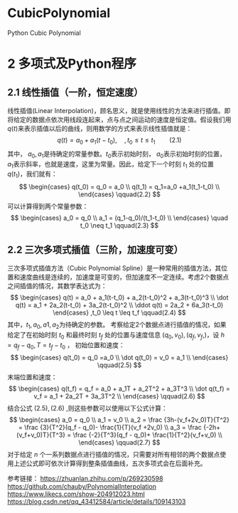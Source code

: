 # CubicPolynomial
Python Cubic Polynomial

# 2 多项式及Python程序
## 2.1 线性插值（一阶，恒定速度）
线性插值(Linear Interpolation)，顾名思义，就是使用线性的方法来进行插值。即将给定的数据点依次用线段连起来，点与点之间运动的速度是恒定值。假设我们用 $q(t)$来表示插值以后的曲线，则用数学的方式来表示线性插值就是：
  $$
  q(t) = a_0 + a_1(t-t_0), \quad ,t_0 \leq t \leq t_1 \qquad(2.1)
  $$
  其中， $a_0,a_1$是待确定的常量参数。$t_0$表示初始时刻， $a_0$表示初始时刻的位置， $a_1$表示斜率，也就是速度，这里为常量。因此，给定下一个时刻 $t_1$ 处的位置$q(t_1)$，我们就有：
  $$
\begin{cases}
  q(t_0) =  q_0 = a_0             \\
  q(t_1) =  q_1=a_0 +a_1(t_1-t_0)       \\
\end{cases}
\qquad(2.2)
$$
可以计算得到两个常量参数：
  $$
\begin{cases}
  a_0 =  q_0                      \\
  a_1 =  (q_1-q_0)/(t_1-t_0)       \\
\end{cases}
\quad t_0 \neq   t_1
\qquad(2.3)
$$

## 2.2 三次多项式插值（三阶，加速度可变）
三次多项式插值方法（Cubic Polynomial Spline）是一种常用的插值方法，其位置和速度曲线是连续的，加速度是可变的，但加速度不一定连续。考虑2个数据点之间插值的情况，其数学表达式为：
$$
\begin{cases}
  q(t) = a_0 + a_1(t-t_0) + a_2(t-t_0)^2 + a_3(t-t_0)^3  \\
  \dot q(t)  = a_1 + 2a_2(t-t_0) + 3a_2(t-t_0)^2      \\
  \ddot q(t)  = 2a_2 + 6a_3(t-t_0) 
\end{cases}
,t_0 \leq t \leq t_f
\qquad(2.4)
$$
其中，$t_1,a_0,a1,a_2$为待确定的参数。
考察给定2个数据点进行插值的情况，如果给定了在初始时刻 $t_0$ 和最终时刻 $t_f$ 处的位置与速度信息 $(q_0,v_0),(q_f,v_f,)$，设 $h = q_f - q_0,T=t_f-t_0$ ，
初始位置和速度：
$$
\begin{cases}
   q(t_0) =   q_0 =a_0            \\
  \dot q(t_0)  = v_0 = a_1     \\
\end{cases}
\qquad(2.5)
$$
末端位置和速度：
$$
\begin{cases}
    q(t_f) =   q_f =   a_0 + a_1T + a_2T^2 + a_3T^3      \\
  \dot q(t_f)  =  v_f =  a_1 + 2a_2T + 3a_3T^2   \\
\end{cases}
\qquad(2.6)
$$
结合公式 $(2.5),(2.6)$ ,则这些参数可以使用以下公式计算：
$$
\begin{cases}
  a_0 = q_0      \\
  a_1  = v_0     \\
  a_2 = \frac {3h-(v_f+2v_0)T}{T^2} =  \frac {3}{T^2}(q_f - q_0)-  \frac{1}{T}(v_f +2v_0)  \\
  a_3  = \frac {-2h+(v_f+v_0)T}{T^3} =  \frac {-2}{T^3}(q_f - q_0)+  \frac{1}{T^2}(v_f+v_0)  \\
\end{cases}
\qquad(2.7)
$$
对于给定 $n$ 个一系列数据点进行插值的情况，只需要对所有相邻的两个数据点使用上述公式即可依次计算得到整条插值曲线，五次多项式会在后面补充。


参考链接：
https://zhuanlan.zhihu.com/p/269230598
https://github.com/chauby/PolynomialInterpolation
https://www.likecs.com/show-204912023.html
https://blog.csdn.net/qq_43412584/article/details/109143103
